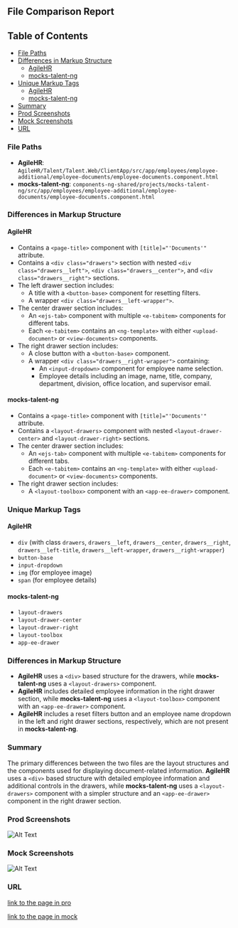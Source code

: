 ## File Comparison Report

## Table of Contents

- [File Paths](#file-paths)
- [Differences in Markup Structure](#differences-in-markup-structure)
  - [AgileHR](#agilehr)
  - [mocks-talent-ng](#mocks-talent-ng)
- [Unique Markup Tags](#unique-markup-tags)
  - [AgileHR](#agilehr-1)
  - [mocks-talent-ng](#mocks-talent-ng-1)
- [Summary](#summary)
- [Prod Screenshots](#prod-screenshots)
- [Mock Screenshots](#mock-screenshots)
- [URL](#url)

### File Paths

- **AgileHR**: `AgileHR/Talent/Talent.Web/ClientApp/src/app/employees/employee-additional/employee-documents/employee-documents.component.html`
- **mocks-talent-ng**: `components-ng-shared/projects/mocks-talent-ng/src/app/employees/employee-additional/employee-documents/employee-documents.component.html`

### Differences in Markup Structure

#### AgileHR

- Contains a `<page-title>` component with `[title]="'Documents'"` attribute.
- Contains a `<div class="drawers">` section with nested `<div class="drawers__left">`, `<div class="drawers__center">`, and `<div class="drawers__right">` sections.
- The left drawer section includes:
  - A title with a `<button-base>` component for resetting filters.
  - A wrapper `<div class="drawers__left-wrapper">`.
- The center drawer section includes:
  - An `<ejs-tab>` component with multiple `<e-tabitem>` components for different tabs.
  - Each `<e-tabitem>` contains an `<ng-template>` with either `<upload-document>` or `<view-documents>` components.
- The right drawer section includes:
  - A close button with a `<button-base>` component.
  - A wrapper `<div class="drawers__right-wrapper">` containing:
    - An `<input-dropdown>` component for employee name selection.
    - Employee details including an image, name, title, company, department, division, office location, and supervisor email.

#### mocks-talent-ng

- Contains a `<page-title>` component with `[title]="'Documents'"` attribute.
- Contains a `<layout-drawers>` component with nested `<layout-drawer-center>` and `<layout-drawer-right>` sections.
- The center drawer section includes:
  - An `<ejs-tab>` component with multiple `<e-tabitem>` components for different tabs.
  - Each `<e-tabitem>` contains an `<ng-template>` with either `<upload-document>` or `<view-documents>` components.
- The right drawer section includes:
  - A `<layout-toolbox>` component with an `<app-ee-drawer>` component.

### Unique Markup Tags

#### AgileHR

- `div` (with class `drawers`, `drawers__left`, `drawers__center`, `drawers__right`, `drawers__left-title`, `drawers__left-wrapper`, `drawers__right-wrapper`)
- `button-base`
- `input-dropdown`
- `img` (for employee image)
- `span` (for employee details)

#### mocks-talent-ng

- `layout-drawers`
- `layout-drawer-center`
- `layout-drawer-right`
- `layout-toolbox`
- `app-ee-drawer`

### Differences in Markup Structure

- **AgileHR** uses a `<div>` based structure for the drawers, while **mocks-talent-ng** uses a `<layout-drawers>` component.
- **AgileHR** includes detailed employee information in the right drawer section, while **mocks-talent-ng** uses a `<layout-toolbox>` component with an `<app-ee-drawer>` component.
- **AgileHR** includes a reset filters button and an employee name dropdown in the left and right drawer sections, respectively, which are not present in **mocks-talent-ng**.

### Summary

The primary differences between the two files are the layout structures and the components used for displaying document-related information. **AgileHR** uses a `<div>` based structure with detailed employee information and additional controls in the drawers, while **mocks-talent-ng** uses a `<layout-drawers>` component with a simpler structure and an `<app-ee-drawer>` component in the right drawer section.

### Prod Screenshots

![Alt Text](/path/to/img.jpg)

### Mock Screenshots

![Alt Text](/path/to/img.jpg)

### URL

[link to the page in pro](https://www.example.com)

[link to the page in mock](https://www.example.com)
